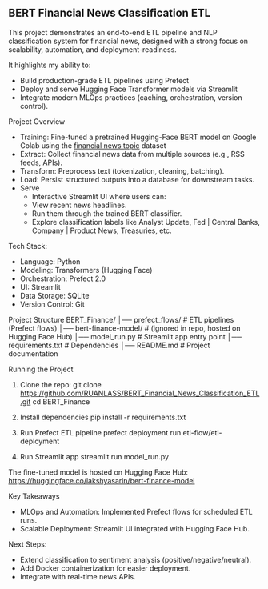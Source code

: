 ## BERT Financial News Classification ETL

This project demonstrates an end-to-end ETL pipeline and NLP classification system for financial news, designed with a strong focus on scalability, automation, and deployment-readiness.

It highlights my ability to:
- Build production-grade ETL pipelines using Prefect
- Deploy and serve Hugging Face Transformer models via Streamlit
- Integrate modern MLOps practices (caching, orchestration, version control).

Project Overview
- Training: Fine-tuned a pretrained Hugging-Face BERT model on Google Colab using the [financial news topic](https://huggingface.co/datasets/zeroshot/twitter-financial-news-topic) dataset
- Extract: Collect financial news data from multiple sources (e.g., RSS feeds, APIs).
- Transform: Preprocess text (tokenization, cleaning, batching).
- Load: Persist structured outputs into a database for downstream tasks.
- Serve
  - Interactive Streamlit UI where users can:
  - View recent news headlines.
  - Run them through the trained BERT classifier.
  - Explore classification labels like Analyst Update, Fed | Central Banks, Company | Product News, Treasuries, etc.

Tech Stack:
- Language: Python
- Modeling: Transformers (Hugging Face)
- Orchestration: Prefect 2.0
- UI: Streamlit
- Data Storage: SQLite
- Version Control: Git 

Project Structure
BERT_Finance/
│── prefect_flows/        # ETL pipelines (Prefect flows)
│── bert-finance-model/   # (ignored in repo, hosted on Hugging Face Hub)
│── model_run.py          # Streamlit app entry point
│── requirements.txt      # Dependencies
│── README.md             # Project documentation

Running the Project
1. Clone the repo: 
  git clone https://github.com/RUANLASS/BERT_Financial_News_Classification_ETL.git
  cd BERT_Finance
2. Install dependencies
  pip install -r requirements.txt

3. Run Prefect ETL pipeline
  prefect deployment run etl-flow/etl-deployment

4. Run Streamlit app
  streamlit run model_run.py

The fine-tuned model is hosted on Hugging Face Hub:
https://huggingface.co/lakshyasarin/bert-finance-model

Key Takeaways 
- MLOps and Automation: Implemented Prefect flows for scheduled ETL runs.
- Scalable Deployment: Streamlit UI integrated with Hugging Face Hub.

Next Steps:
- Extend classification to sentiment analysis (positive/negative/neutral).
- Add Docker containerization for easier deployment.
- Integrate with real-time news APIs.

